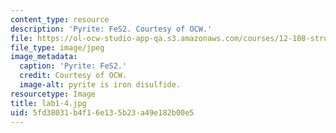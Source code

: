 ```yaml
---
content_type: resource
description: 'Pyrite: FeS2. Courtesy of OCW.'
file: https://ol-ocw-studio-app-qa.s3.amazonaws.com/courses/12-108-structure-of-earth-materials-fall-2004/5fd38031b4f16e135b23a49e182b00e5_lab1-4.jpg
file_type: image/jpeg
image_metadata:
  caption: 'Pyrite: FeS2.'
  credit: Courtesy of OCW.
  image-alt: pyrite is iron disulfide.
resourcetype: Image
title: lab1-4.jpg
uid: 5fd38031-b4f1-6e13-5b23-a49e182b00e5
---
```

